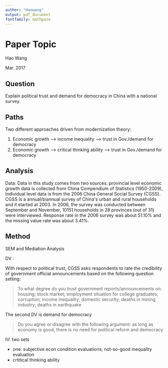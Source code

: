 ```yaml
---
author: "Haowang"
output: pdf_document
fontfamily: mathpazo
---
```



# Paper Topic
<p>Hao Wang</p>
Mar. 2017

## Question
Explain political trust and demand for democracy in China with a national survey. 

## Paths
Two different approaches driven from modernization theory:

1. Economic growth --> income inequality --> trust in Gov./demand for democracy
2. Economic growth --> critical thinking ability --> trust in Gov./demand for democracy

## Analysis
Data: Data in this study comes from two sources: provincial level economic growth data is collected from China Compendium of Statistics (1950-2009), Individual level data is from the 2006 China General Social Survey (CGSS). CGSS is a annual/biannual survey of China's urban and rural households and it started at 2003. In 2006, the survey was conducted between September and November, 10151 households in 28 provinces (out of 31) were interviewed. Response rate in the 2006 survey was about 51.10% and the missing value rate was about 3.41%.

## Method
SEM and Mediation Analysis

DV : 

With respect to political trust, CGSS asks respondents to rate the credibility of government official announcements based on the following question setting:

>	To what degree do you trust government reports/announcements on: housing; stock market; employment situation for college graduates; corruption; income inequality; domestic security; deaths in mining industry; deaths in earthquake

The second DV is demand for democracy

> Do you agree or disagree with the following argument: as long as economy is good, there is no need for political reform and democracy

IV: two sets

* one: subjective econ condition evaluations; not-so-good inequality evaluation
* crtitical thinking ability 





